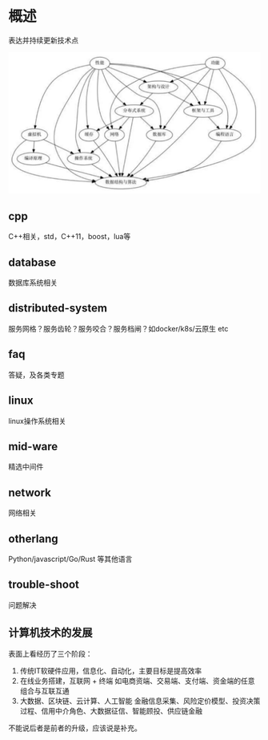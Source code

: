 # 概述
表达并持续更新技术点

![img-1](tech-map.JPG)

## cpp
C++相关，std，C++11，boost，lua等

## database
数据库系统相关

## distributed-system
服务网格？服务齿轮？服务咬合？服务档闸？如docker/k8s/云原生 etc

## faq
答疑，及各类专题

## linux 
linux操作系统相关

## mid-ware
精选中间件

## network
网络相关

## otherlang
Python/javascript/Go/Rust 等其他语言

## trouble-shoot
问题解决

## 计算机技术的发展
表面上看经历了三个阶段：
1. 传统IT软硬件应用，信息化、自动化，主要目标是提高效率
2. 在线业务搭建，互联网 + 终端
   如电商资端、交易端、支付端、资金端的任意组合与互联互通
3. 大数据、区块链、云计算、人工智能
   金融信息采集、风险定价模型、投资决策过程、信用中介角色、大数据征信、智能顾投、供应链金融

不能说后者是前者的升级，应该说是补充。